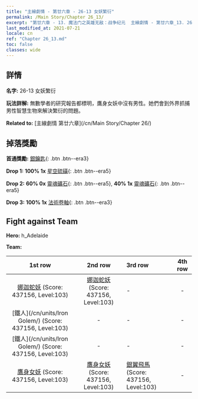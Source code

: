 ```yaml
---
title: "主線劇情 - 第廿六章 - 26-13 女妖繁衍"
permalink: /Main Story/Chapter 26_13/
excerpt: "第廿六章 - 13. 魔法门之英雄无敌：战争纪元  主線劇情 - 第廿六章_13. 26-13 女妖繁衍"
last_modified_at: 2021-07-21
locale: cn
ref: "Chapter 26_13.md"
toc: false
classes: wide
---
```


## 詳情

 **名字:** 26-13 女妖繁衍

 **玩法詳解:** 無數學者的研究報告都標明，鷹身女妖中沒有男性。她們會到外界抓捕男性智慧生物來解決繁衍的問題。

 **Related to:** [主線劇情 第廿六章](/cn/Main Story/Chapter 26/)

## 掉落獎勵

 **首通獎勵:** [銀鑰匙](/cn/Items/con_693/){: .btn .btn--era3}

 **Drop 1:** **100% 1x** [星空硫磺](/cn/Items/mat_92/){: .btn .btn--era5}

 **Drop 2:** **60% 0x** [靈魂礦石](/cn/Items/mat_82/){: .btn .btn--era5}, **40% 1x** [靈魂礦石](/cn/Items/mat_82/){: .btn .btn--era5}

 **Drop 3:** **100% 1x** [法術卷軸](/cn/Items/con_694/){: .btn .btn--era3}


## Fight against Team
 **Hero:** h_Adelaide

 **Team:**


  | 1st row | 2nd row | 3rd row | 4th row |
  |:----:|:----:|:----|:----:|
  | [娜迦蛇妖](/cn/units/Naga/) (Score: 437156, Level:103)  | [娜迦蛇妖](/cn/units/Naga/) (Score: 437156, Level:103)  | - | - |
  | [鐵人](/cn/units/Iron Golem/) (Score: 437156, Level:103)  | - | - | - |
  | [鐵人](/cn/units/Iron Golem/) (Score: 437156, Level:103)  | - | - | - |
  | [鷹身女妖](/cn/units/Harpy/) (Score: 437156, Level:103)  | [鷹身女妖](/cn/units/Harpy/) (Score: 437156, Level:103)  | [銀翼飛馬](/cn/units/Pegasus/) (Score: 437156, Level:103)  | - |


